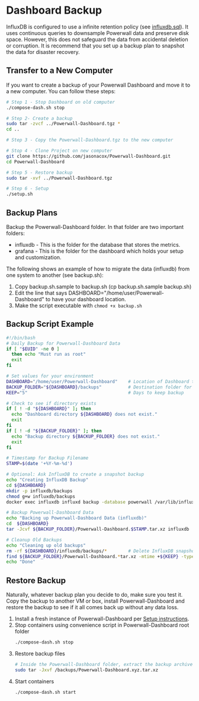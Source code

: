 # Dashboard Backup

InfluxDB is configured to use a infinite retention policy (see [influxdb.sql](../influxdb/influxdb.sql)).  It uses continuous queries to downsample Powerwall data and preserve disk space.  However, this does not safeguard the data from accidental deletion or corruption.  It is recommend that you set up a backup plan to snapshot the data for disaster recovery.

## Transfer to a New Computer

If you want to create a backup of your Powerwall Dashboard and move it to a new computer. You can follow these steps:

```bash
# Step 1 - Stop Dashboard on old computer
./compose-dash.sh stop

# Step 2- Create a backup
sudo tar -zvcf ../Powerwall-Dashboard.tgz *
cd ..

# Step 3 - Copy the Powerwall-Dashboard.tgz to the new computer

# Stop 4 - Clone Project on new computer
git clone https://github.com/jasonacox/Powerwall-Dashboard.git
cd Powerwall-Dashboard

# Step 5 - Restore backup
sudo tar -xvf ../Powerwall-Dashboard.tgz

# Step 6 - Setup
./setup.sh
```

## Backup Plans

Backup the Powerwall-Dashboard folder. In that folder are two important folders:

* influxdb - This is the folder for the database that stores the metrics.
* grafana - This is the folder for the dashboard which holds your setup and customization.

The following shows an example of how to migrate the data (influxdb) from one system to another (see backup.sh):

1. Copy backup.sh.sample to backup.sh (cp backup.sh.sample backup.sh)
2. Edit the line that says DASHBOARD="/home/user/Powerwall-Dashboard" to have your dashboard location.
3. Make the script executable with `chmod +x backup.sh`

## Backup Script Example

```bash
#!/bin/bash
# Daily Backup for Powerwall-Dashboard Data
if [ "$EUID" -ne 0 ]
  then echo "Must run as root"
  exit
fi

# Set values for your environment 
DASHBOARD="/home/user/Powerwall-Dashboard"    # Location of Dashboard to backup
BACKUP_FOLDER="${DASHBOARD}/backups"          # Destination folder for backups
KEEP="5"                                      # Days to keep backup

# Check to see if directory exists
if [ ! -d "${DASHBOARD}" ]; then
  echo "Dashboard directory ${DASHBOARD} does not exist."
  exit
fi
if [ ! -d "${BACKUP_FOLDER}" ]; then
  echo "Backup directory ${BACKUP_FOLDER} does not exist."
  exit
fi

# Timestamp for Backup Filename
STAMP=$(date '+%Y-%m-%d')

# Optional: Ask InfluxDB to create a snapshot backup 
echo "Creating InfluxDB Backup"
cd ${DASHBOARD}
mkdir -p influxdb/backups
chmod g+w influxdb/backups
docker exec influxdb influxd backup -database powerwall /var/lib/influxdb/backups

# Backup Powerwall-Dashboard Data
echo "Backing up Powerwall-Dashboard Data (influxdb)"
cd  ${DASHBOARD}
tar -Jcvf ${BACKUP_FOLDER}/Powerwall-Dashboard.$STAMP.tar.xz influxdb 

# Cleanup Old Backups
echo "Cleaning up old backups"
rm -rf ${DASHBOARD}/influxdb/backups/*        # Delete InfluxDB snapshots after backup
find ${BACKUP_FOLDER}/Powerwall-Dashboard.*tar.xz -mtime +${KEEP} -type f -delete
echo "Done"
```

## Restore Backup

Naturally, whatever backup plan you decide to do, make sure you test it. Copy the backup to another VM or box, install Powerwall-Dashboard and restore the backup to see if it all comes back up without any data loss.

1. Install a fresh instance of Powerwall-Dashboard per [Setup instructions](https://github.com/jasonacox/Powerwall-Dashboard#setup).
2. Stop containers using convenience script in Powerwall-Dashboard root folder
    ```bash
    ./compose-dash.sh stop
    ```
3. Restore backup files
    ```bash
    # Inside the Powerwall-Dashboard folder, extract the backup archive
    sudo tar -Jxvf /backups/Powerwall-Dashboard.xyz.tar.xz
    ```
4. Start containers
    ```bash
    ./compose-dash.sh start
    ```

